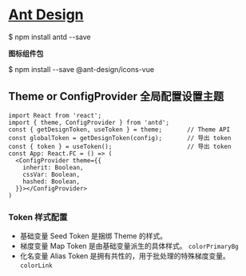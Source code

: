# [Ant Design](https://ant-design.antgroup.com/index-cn)

  $ npm install antd --save

**图标组件包**

  $ npm install --save @ant-design/icons-vue    

## Theme or ConfigProvider 全局配置设置主题

```tsx
import React from 'react';
import { theme, ConfigProvider } from 'antd';
const { getDesignToken, useToken } = theme;       // Theme API
const globalToken = getDesignToken(config);       // 导出 token
const { token } = useToken();                     // 导出 token
const App: React.FC = () => (
  <ConfigProvider theme={{
    inherit: Boolean,
    cssVar: Boolean,
    hashed: Boolean,
  }}></ConfigProvider>
)
```

### Token 样式配置

- 基础变量 Seed Token 是捆绑 Theme 的样式。
- 梯度变量 Map Token 是由基础变量派生的具体样式。 `colorPrimaryBg`
- 化名变量 Alias Token 是拥有共性的，用于批处理的特殊梯度变量。`colorLink`